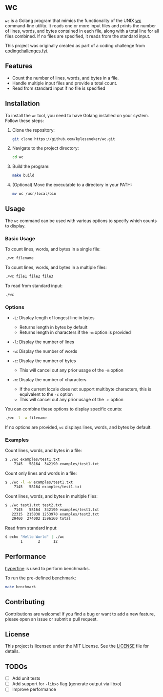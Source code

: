 # wc

`wc` is a Golang program that mimics the functionality of the UNIX [wc](https://linux.die.net/man/1/wc) command-line utility. It reads one or more input files and prints the number of lines, words, and bytes contained in each file, along with a total line for all files combined. If no files are specified, it reads from the standard input.

This project was originally created as part of a coding challenge from [codingchallenges.fyi](https://codingchallenges.fyi/challenges/challenge-wc).

## Features

* Count the number of lines, words, and bytes in a file.
* Handle multiple input files and provide a total count.
* Read from standard input if no file is specified

## Installation

To install the `wc` tool, you need to have Golang installed on your system. Follow these steps:

1. Clone the repository:

    ```sh
    git clone https://github.com/kyleseneker/wc.git
    ```

1. Navigate to the project directory:

    ```sh
    cd wc
    ```

1. Build the program:

    ```sh
    make build
    ```

1. (Optional) Move the executable to a directory in your PATH:

    ```sh
    mv wc /usr/local/bin
    ```

## Usage

The `wc` command can be used with various options to specify which counts to display.

### Basic Usage

To count lines, words, and bytes in a single file:

```sh
./wc filename
```

To count lines, words, and bytes in a multiple files:

```sh
./wc file1 file2 file3
```

To read from standard input:

```sh
./wc
```

### Options

* `-L`: Display length of longest line in bytes
  * Returns length in bytes by default
  * Returns length in characters if the `-m` option is provided

* `-l`: Display the number of lines

* `-w`: Display the number of words

* `-c`: Display the number of bytes
  * This will cancel out any prior usage of the `-m` option

* `-m`: Display the number of characters
  * If the current locale does not support multibyte characters, this is equivalent to the `-c` option
  * This will cancel out any prior usage of the `-c` option

You can combine these options to display specific counts:

```sh
./wc -l -w filename
```

If no options are provided, `wc` displays lines, words, and bytes by default.

### Examples

Count lines, words, and bytes in a file:

```sh
$ ./wc examples/test1.txt
    7145   58164  342190 examples/test1.txt
```

Count only lines and words in a file:

```sh
$ ./wc -l -w examples/test1.txt
    7145   58164 examples/test1.txt
```

Count lines, words, and bytes in multiple files:

```sh
$ ./wc test1.txt test2.txt
    7145   58164  342190 examples/test1.txt
   22315  215838 1253970 examples/test2.txt
   29460  274002 1596160 total
```

Read from standard input:

```sh
$ echo "Hello World" | ./wc
       1       2      12
```

## Performance

[hyperfine](https://github.com/sharkdp/hyperfine) is used to perform benchmarks.

To run the pre-defined benchmark:

```sh
make benchmark
```

## Contributing

Contributions are welcome! If you find a bug or want to add a new feature, please open an issue or submit a pull request.

## License

This project is licensed under the MIT License. See the [LICENSE](LICENSE) file for details.

## TODOs

* [ ] Add unit tests
* [ ] Add support for `-libxo` flag (generate output via libxo)
* [ ] Improve performance

